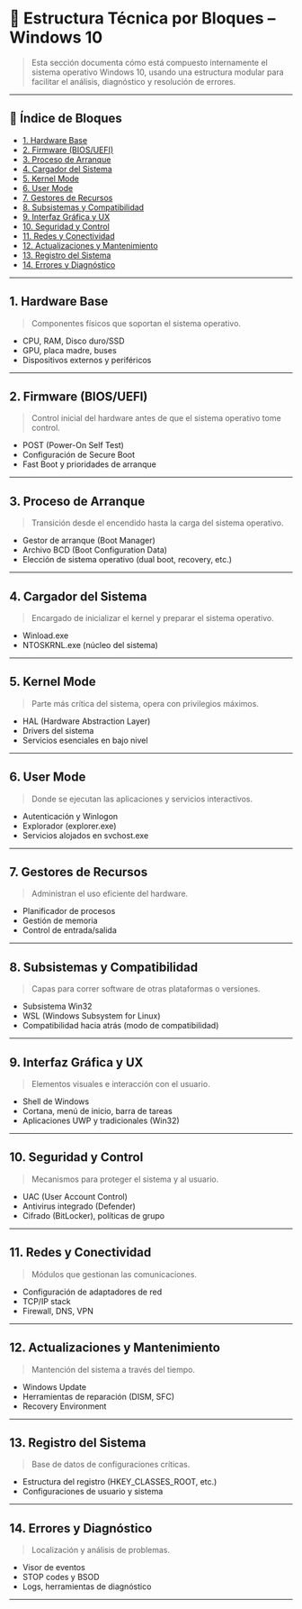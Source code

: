 # 🧱 Estructura Técnica por Bloques – Windows 10

> Esta sección documenta cómo está compuesto internamente el sistema operativo Windows 10, usando una estructura modular para facilitar el análisis, diagnóstico y resolución de errores.

---

## 📑 Índice de Bloques

- [1. Hardware Base](#1-hardware-base)
- [2. Firmware (BIOS/UEFI)](#2-firmware-biosuefi)
- [3. Proceso de Arranque](#3-proceso-de-arranque)
- [4. Cargador del Sistema](#4-cargador-del-sistema)
- [5. Kernel Mode](#5-kernel-mode)
- [6. User Mode](#6-user-mode)
- [7. Gestores de Recursos](#7-gestores-de-recursos)
- [8. Subsistemas y Compatibilidad](#8-subsistemas-y-compatibilidad)
- [9. Interfaz Gráfica y UX](#9-interfaz-gráfica-y-ux)
- [10. Seguridad y Control](#10-seguridad-y-control)
- [11. Redes y Conectividad](#11-redes-y-conectividad)
- [12. Actualizaciones y Mantenimiento](#12-actualizaciones-y-mantenimiento)
- [13. Registro del Sistema](#13-registro-del-sistema)
- [14. Errores y Diagnóstico](#14-errores-y-diagnóstico)

---

## 1. Hardware Base

> Componentes físicos que soportan el sistema operativo.

- CPU, RAM, Disco duro/SSD
- GPU, placa madre, buses
- Dispositivos externos y periféricos

---

## 2. Firmware (BIOS/UEFI)

> Control inicial del hardware antes de que el sistema operativo tome control.

- POST (Power-On Self Test)
- Configuración de Secure Boot
- Fast Boot y prioridades de arranque

---

## 3. Proceso de Arranque

> Transición desde el encendido hasta la carga del sistema operativo.

- Gestor de arranque (Boot Manager)
- Archivo BCD (Boot Configuration Data)
- Elección de sistema operativo (dual boot, recovery, etc.)

---

## 4. Cargador del Sistema

> Encargado de inicializar el kernel y preparar el sistema operativo.

- Winload.exe
- NTOSKRNL.exe (núcleo del sistema)

---

## 5. Kernel Mode

> Parte más crítica del sistema, opera con privilegios máximos.

- HAL (Hardware Abstraction Layer)
- Drivers del sistema
- Servicios esenciales en bajo nivel

---

## 6. User Mode

> Donde se ejecutan las aplicaciones y servicios interactivos.

- Autenticación y Winlogon
- Explorador (explorer.exe)
- Servicios alojados en svchost.exe

---

## 7. Gestores de Recursos

> Administran el uso eficiente del hardware.

- Planificador de procesos
- Gestión de memoria
- Control de entrada/salida

---

## 8. Subsistemas y Compatibilidad

> Capas para correr software de otras plataformas o versiones.

- Subsistema Win32
- WSL (Windows Subsystem for Linux)
- Compatibilidad hacia atrás (modo de compatibilidad)

---

## 9. Interfaz Gráfica y UX

> Elementos visuales e interacción con el usuario.

- Shell de Windows
- Cortana, menú de inicio, barra de tareas
- Aplicaciones UWP y tradicionales (Win32)

---

## 10. Seguridad y Control

> Mecanismos para proteger el sistema y al usuario.

- UAC (User Account Control)
- Antivirus integrado (Defender)
- Cifrado (BitLocker), políticas de grupo

---

## 11. Redes y Conectividad

> Módulos que gestionan las comunicaciones.

- Configuración de adaptadores de red
- TCP/IP stack
- Firewall, DNS, VPN

---

## 12. Actualizaciones y Mantenimiento

> Mantención del sistema a través del tiempo.

- Windows Update
- Herramientas de reparación (DISM, SFC)
- Recovery Environment

---

## 13. Registro del Sistema

> Base de datos de configuraciones críticas.

- Estructura del registro (HKEY_CLASSES_ROOT, etc.)
- Configuraciones de usuario y sistema

---

## 14. Errores y Diagnóstico

> Localización y análisis de problemas.

- Visor de eventos
- STOP codes y BSOD
- Logs, herramientas de diagnóstico

---
